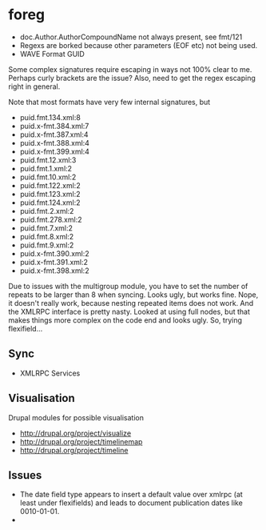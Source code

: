 foreg
=====

* doc.Author.AuthorCompoundName not always present, see fmt/121
* Regexs are borked because other parameters (EOF etc) not being used.
* WAVE Format GUID


Some complex signatures require escaping in ways not 100% clear to me.
Perhaps curly brackets are the issue?
Also, need to get the regex escaping right in general.

Note that most formats have very few internal signatures, but 

* puid.fmt.134.xml:8
* puid.x-fmt.384.xml:7
* puid.x-fmt.387.xml:4
* puid.x-fmt.388.xml:4
* puid.x-fmt.399.xml:4
* puid.fmt.12.xml:3
* puid.fmt.1.xml:2
* puid.fmt.10.xml:2
* puid.fmt.122.xml:2
* puid.fmt.123.xml:2
* puid.fmt.124.xml:2
* puid.fmt.2.xml:2
* puid.fmt.278.xml:2
* puid.fmt.7.xml:2
* puid.fmt.8.xml:2
* puid.fmt.9.xml:2
* puid.x-fmt.390.xml:2
* puid.x-fmt.391.xml:2
* puid.x-fmt.398.xml:2


Due to issues with the multigroup module, you have to set the number of repeats to be larger than 8 when syncing.
Looks ugly, but works fine.
Nope, it doesn't really work, because nesting repeated items does not work.
And the XMLRPC interface is pretty nasty.
Looked at using full nodes, but that makes things more complex on the code end and looks ugly.
So, trying flexifield...


Sync
----
* XMLRPC Services

Visualisation
-------------

Drupal modules for possible visualisation

* http://drupal.org/project/visualize
* http://drupal.org/project/timelinemap
* http://drupal.org/project/timeline

Issues
------

* The date field type appears to insert a default value over xmlrpc (at least under flexifields) and leads to document publication dates like 0010-01-01.
* 
 
